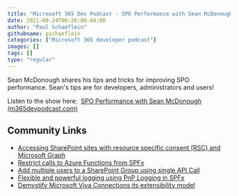```yaml
---
title: "Microsoft 365 Dev Podcast - SPO Performance with Sean McDonough"
date: 2021-08-24T06:26:00-04:00
author: "Paul Schaeflein"
githubname: pschaeflein
categories: ["Microsoft 365 developer podcast"]
images: []
tags: []
type: "regular"
---
```


Sean McDonough shares his tips and tricks for improving SPO performance.
Sean's tips are for developers, administrators and users!

Listen to the show here:  [SPO Performance with Sean McDonough
(m365devpodcast.com)](https://www.m365devpodcast.com/e/spo-performance-with-sean-mcdonough/)

## Community Links 

-   [Accessing SharePoint sites with resource specific consent (RSC) and
    Microsoft
    Graph](https://mmsharepoint.wordpress.com/2021/08/18/accessing-sharepoint-sites-with-resource-specific-consent-rsc-and-microsoft-graph)
-   [Restrict calls to Azure Functions from
    SPFx](https://mmsharepoint.wordpress.com/2021/08/20/restrict-calls-to-azure-functions-from-spfx/)
-   [Add multiple users to a SharePoint Group using single API
    Call](https://techcommunity.microsoft.com/t5/microsoft-365-pnp-blog/add-multiple-users-to-a-sharepoint-group-using-single-api-call/ba-p/2645034?WT.mc_id=M365-MVP-4025164)
-   [Flexible and powerful logging using PnP Logging in
    SPFx](https://techcommunity.microsoft.com/t5/microsoft-365-pnp-blog/flexible-and-powerful-logging-using-pnp-logging-in-spfx/ba-p/2655701?WT.mc_id=M365-MVP-4025164)
-   [Demystify Microsoft Viva Connections its extensibility
    model](https://www.eliostruyf.com/demystify-microsoft-viva-connections-extensibility-model/)
